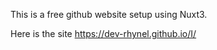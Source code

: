 This is a free github website setup using Nuxt3.


Here is the site https://dev-rhynel.github.io/I/
